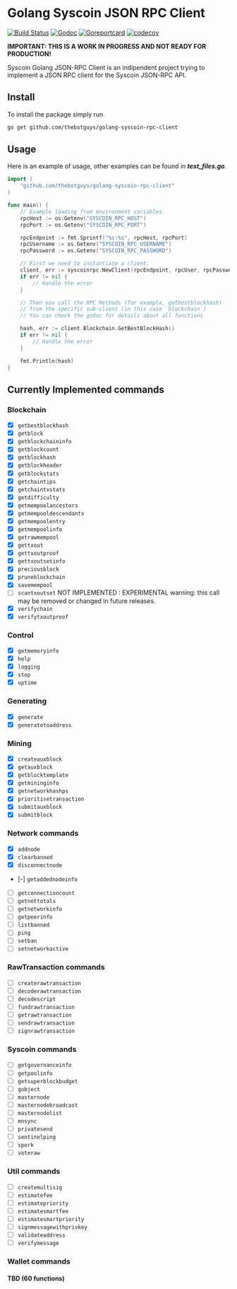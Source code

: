 # Golang Syscoin JSON RPC Client

[![Build Status](https://travis-ci.org/thebotguys/golang-syscoin-rpc-client.svg?branch=master)](https://travis-ci.org/thebotguys/golang-syscoin-rpc-client)
[![Godoc](https://godoc.org/thebotguys/golang-syscoin-rpc-client?status.svg)](https://godoc.org/thebotguys/golang-syscoin-rpc-client)
[![Goreportcard](https://goreportcard.com/badge/github.com/thebotguys/golang-syscoin-rpc-client)](https://goreportcard.com/report/github.com/thebotguys/golang-syscoin-rpc-client)
[![codecov](https://codecov.io/gh/thebotguys/golang-syscoin-rpc-client/branch/master/graph/badge.svg)](https://codecov.io/gh/thebotguys/golang-syscoin-rpc-client)

**IMPORTANT: THIS IS A WORK IN PROGRESS AND NOT READY FOR PRODUCTION!**

Syscoin Golang JSON-RPC Client is an indipendent project trying to implement a JSON RPC client for the Syscoin JSON-RPC API.

## Install

To install the package simply run

``` bash
go get github.com/thebotguys/golang-syscoin-rpc-client
```

## Usage

Here is an example of usage, other examples can be found in ***test_files.go***.

``` go
import (
    "github.com/thebotguys/golang-syscoin-rpc-client"
)

func main() {
    // Example loading from environment variables.
    rpcHost := os.Getenv("SYSCOIN_RPC_HOST")
    rpcPort := os.Getenv("SYSCOIN_RPC_PORT")

    rpcEndpoint := fmt.Sprintf("%s:%s", rpcHost, rpcPort)
    rpcUsername := os.Getenv("SYSCOIN_RPC_USERNAME")
    rpcPassword := os.Getenv("SYSCOIN_RPC_PASSWORD")

    // First we need to instantiate a client.
    client, err := syscoinrpc.NewClient(rpcEndpoint, rpcUser, rpcPassword)
    if err != nil {
        // Handle the error
    }

    // Then you call the RPC Methods (for example, getbestblockhash)
    // from the specific sub-client (in this case `blockchain`)
    // You can check the godoc for details about all functions.

    hash, err := client.Blockchain.GetBestBlockHash()
    if err != nil {
        // Handle the error
    }

    fmt.Println(hash)
}
```

## Currently Implemented commands

### Blockchain

- [x] `getbestblockhash`
- [x] `getblock`
- [x] `getblockchaininfo`
- [x] `getblockcount`
- [x] `getblockhash`
- [x] `getblockheader`
- [x] `getblockstats`
- [x] `getchaintips`
- [x] `getchaintxstats`
- [x] `getdifficulty`
- [x] `getmempoolancestors`
- [x] `getmempooldescendants`
- [x] `getmempoolentry`
- [x] `getmempoolinfo`
- [x] `getrawmempool`
- [x] `gettxout`
- [x] `gettxoutproof`
- [x] `gettxoutsetinfo`
- [x] `preciousblock`
- [x] `pruneblockchain`
- [x] `savemempool`
- [ ] `scantxoutset` NOT IMPLEMENTED : EXPERIMENTAL warning: this call may be removed or changed in future releases.
- [x] `verifychain`
- [x] `verifytxoutproof`

### Control

- [x] `getmemoryinfo`
- [x] `help`
- [x] `logging`
- [x] `stop`
- [x] `uptime`

### Generating

- [x] `generate`
- [x] `generatetoaddress`

### Mining

- [x] `createauxblock`
- [x] `getauxblock`
- [x] `getblocktemplate`
- [x] `getmininginfo`
- [x] `getnetworkhashps`
- [x] `prioritisetransaction`
- [x] `submitauxblock`
- [x] `submitblock`

### Network commands

- [x] `addnode`
- [x] `clearbanned`
- [x] `disconnectnode`
- [-] `getaddednodeinfo`
- [ ] `getconnectioncount`
- [ ] `getnettotals`
- [ ] `getnetworkinfo`
- [ ] `getpeerinfo`
- [ ] `listbanned`
- [ ] `ping`
- [ ] `setban`
- [ ] `setnetworkactive`

### RawTransaction commands

- [ ] `createrawtransaction`
- [ ] `decoderawtransaction`
- [ ] `decodescript`
- [ ] `fundrawtransaction`
- [ ] `getrawtransaction`
- [ ] `sendrawtransaction`
- [ ] `signrawtransaction`

### Syscoin commands

- [ ] `getgovernanceinfo`
- [ ] `getpoolinfo`
- [ ] `getsuperblockbudget`
- [ ] `gobject`
- [ ] `masternode`
- [ ] `masternodebroadcast`
- [ ] `masternodelist`
- [ ] `mnsync`
- [ ] `privatesend`
- [ ] `sentinelping`
- [ ] `spork`
- [ ] `voteraw`

### Util commands

- [ ] `createmultisig`
- [ ] `estimatefee`
- [ ] `estimatepriority`
- [ ] `estimatesmartfee`
- [ ] `estimatesmartpriority`
- [ ] `signmessagewithprivkey`
- [ ] `validateaddress`
- [ ] `verifymessage`

### Wallet commands

#### TBD (60 functions)
